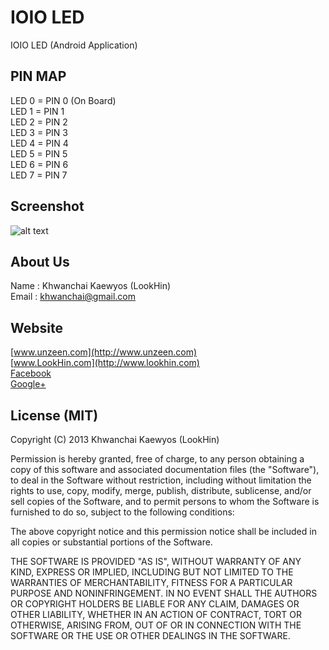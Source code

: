 IOIO LED
===============

IOIO LED (Android Application)

## PIN MAP
LED 0 = PIN 0 (On Board)  
LED 1 = PIN 1  
LED 2 = PIN 2  
LED 3 = PIN 3  
LED 4 = PIN 4  
LED 5 = PIN 5  
LED 6 = PIN 6  
LED 7 = PIN 7  

## Screenshot

![alt text](http://www.unzeen.com/github/IOIO_LED/2013-08-21_23-51-26.png "IOIO LED")


## About Us
Name : Khwanchai Kaewyos (LookHin)  
Email : khwanchai@gmail.com

## Website
[www.unzeen.com](http://www.unzeen.com)  
[www.LookHin.com](http://www.lookhin.com)  
[Facebook](https://www.facebook.com/LookHin)  
[Google+](https://plus.google.com/u/0/115201343913237885999/posts)




## License (MIT)

Copyright (C) 2013 Khwanchai Kaewyos (LookHin)

Permission is hereby granted, free of charge, to any person obtaining a copy of this software and associated documentation files (the "Software"), to deal in the Software without restriction, including without limitation the rights to use, copy, modify, merge, publish, distribute, sublicense, and/or sell copies of the Software, and to permit persons to whom the Software is furnished to do so, subject to the following conditions:

The above copyright notice and this permission notice shall be included in all copies or substantial portions of the Software.

THE SOFTWARE IS PROVIDED "AS IS", WITHOUT WARRANTY OF ANY KIND, EXPRESS OR IMPLIED, INCLUDING BUT NOT LIMITED TO THE WARRANTIES OF MERCHANTABILITY, FITNESS FOR A PARTICULAR PURPOSE AND NONINFRINGEMENT. IN NO EVENT SHALL THE AUTHORS OR COPYRIGHT HOLDERS BE LIABLE FOR ANY CLAIM, DAMAGES OR OTHER LIABILITY, WHETHER IN AN ACTION OF CONTRACT, TORT OR OTHERWISE, ARISING FROM, OUT OF OR IN CONNECTION WITH THE SOFTWARE OR THE USE OR OTHER DEALINGS IN THE SOFTWARE.
